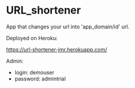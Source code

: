 # URL_shortener

App that changes your url into 'app_domain/id' url.

Deployed on Heroku:

https://url-shortener-jmr.herokuapp.com/

Admin:
- login: demouser
- password: admintrial